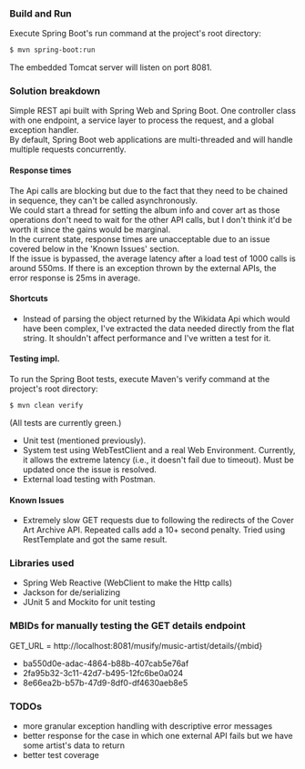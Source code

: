 ### Build and Run
Execute Spring Boot's run command at the project's root directory:
``` Bash
$ mvn spring-boot:run
```
The embedded Tomcat server will listen on port 8081.
### Solution breakdown
Simple REST api built with Spring Web and Spring Boot. One controller class with one endpoint, a service layer to process the request, and a global exception handler.  
By default, Spring Boot web applications are multi-threaded and will handle multiple requests concurrently.
#### Response times
The Api calls are blocking but due to the fact that they need to be chained in sequence, they can't be called asynchronously.  
We could start a thread for setting the album info and cover art as those operations don't need to wait for the other API calls, but I don't think it'd be worth it since the gains would be marginal.  
In the current state, response times are unacceptable due to an issue covered below in the 'Known Issues' section.  
If the issue is bypassed, the average latency after a load test of 1000 calls is around 550ms. If there is an exception thrown by the external APIs, the error response is 25ms in average.
#### Shortcuts
* Instead of parsing the object returned by the Wikidata Api which would have been complex, I've extracted the data needed directly from the flat string. It shouldn't affect performance and I've written a test for it.
#### Testing impl.
To run the Spring Boot tests, execute Maven's verify command at the project's root directory:
``` Bash
$ mvn clean verify
```
(All tests are currently green.)
* Unit test (mentioned previously).
* System test using WebTestClient and a real Web Environment. Currently, it allows the extreme latency (i.e., it doesn't fail due to timeout). Must be updated once the issue is resolved.
* External load testing with Postman.
#### Known Issues
* Extremely slow GET requests due to following the redirects of the Cover Art Archive API. Repeated calls add a 10+ second penalty. Tried using RestTemplate and got the same result.
### Libraries used
* Spring Web Reactive (WebClient to make the Http calls)
* Jackson for de/serializing
* JUnit 5 and Mockito for unit testing
### MBIDs for manually testing the GET details endpoint
GET_URL = http://localhost:8081/musify/music-artist/details/{mbid}
* ba550d0e-adac-4864-b88b-407cab5e76af
* 2fa95b32-3c11-42d7-b495-12fc6be0a024
* 8e66ea2b-b57b-47d9-8df0-df4630aeb8e5
### TODOs
* more granular exception handling with descriptive error messages
* better response for the case in which one external API fails but we have some artist's data to return
* better test coverage
